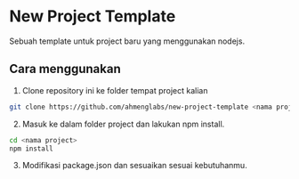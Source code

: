# New Project Template

Sebuah template untuk project baru yang menggunakan nodejs.

## Cara menggunakan

1. Clone repository ini ke folder tempat project kalian

```bash
git clone https://github.com/ahmenglabs/new-project-template <nama project>
```

2. Masuk ke dalam folder project dan lakukan npm install.

```bash
cd <nama project>
npm install
```

3. Modifikasi package.json dan sesuaikan sesuai kebutuhanmu.
